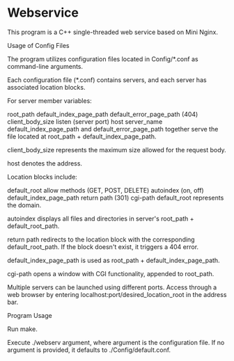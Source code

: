 # Webservice
This program is a C++ single-threaded web service based on Mini Nginx.

Usage of Config Files

The program utilizes configuration files located in Config/*.conf as command-line arguments.

Each configuration file (*.conf) contains servers, and each server has associated location blocks.

For server member variables:

root_path
default_index_page_path
default_error_page_path (404)
client_body_size
listen (server port)
host
server_name
default_index_page_path and default_error_page_path together serve the file located at root_path + default_index_page_path.

client_body_size represents the maximum size allowed for the request body.

host denotes the address.

Location blocks include:

default_root
allow methods (GET, POST, DELETE)
autoindex (on, off)
default_index_page_path
return path (301)
cgi-path
default_root represents the domain.

autoindex displays all files and directories in server's root_path + default_root_path.

return path redirects to the location block with the corresponding default_root_path. If the block doesn't exist, it triggers a 404 error.

default_index_page_path is used as root_path + default_index_page_path.

cgi-path opens a window with CGI functionality, appended to root_path.

Multiple servers can be launched using different ports. Access through a web browser by entering localhost:port/desired_location_root in the address bar.

Program Usage

Run make.

Execute ./webserv argument, where argument is the configuration file. If no argument is provided, it defaults to ./Config/default.conf.
